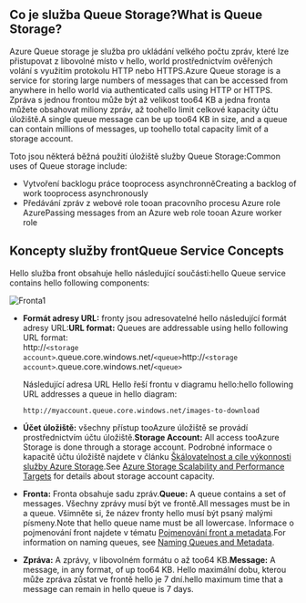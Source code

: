 ## <a name="what-is-queue-storage"></a><span data-ttu-id="4c9a1-101">Co je služba Queue Storage?</span><span class="sxs-lookup"><span data-stu-id="4c9a1-101">What is Queue Storage?</span></span>
<span data-ttu-id="4c9a1-102">Azure Queue storage je služba pro ukládání velkého počtu zpráv, které lze přistupovat z libovolné místo v hello, world prostřednictvím ověřených volání s využitím protokolu HTTP nebo HTTPS.</span><span class="sxs-lookup"><span data-stu-id="4c9a1-102">Azure Queue storage is a service for storing large numbers of messages that can be accessed from anywhere in hello world via authenticated calls using HTTP or HTTPS.</span></span> <span data-ttu-id="4c9a1-103">Zpráva s jednou frontou může být až velikost too64 KB a jedna fronta můžete obsahovat miliony zpráv, až toohello limit celkové kapacity účtu úložiště.</span><span class="sxs-lookup"><span data-stu-id="4c9a1-103">A single queue message can be up too64 KB in size, and a queue can contain millions of messages, up toohello total capacity limit of a storage account.</span></span>

<span data-ttu-id="4c9a1-104">Toto jsou některá běžná použití úložiště služby Queue Storage:</span><span class="sxs-lookup"><span data-stu-id="4c9a1-104">Common uses of Queue storage include:</span></span>

* <span data-ttu-id="4c9a1-105">Vytvoření backlogu práce tooprocess asynchronně</span><span class="sxs-lookup"><span data-stu-id="4c9a1-105">Creating a backlog of work tooprocess asynchronously</span></span>
* <span data-ttu-id="4c9a1-106">Předávání zpráv z webové role tooan pracovního procesu Azure role Azure</span><span class="sxs-lookup"><span data-stu-id="4c9a1-106">Passing messages from an Azure web role tooan Azure worker role</span></span>

## <a name="queue-service-concepts"></a><span data-ttu-id="4c9a1-107">Koncepty služby front</span><span class="sxs-lookup"><span data-stu-id="4c9a1-107">Queue Service Concepts</span></span>
<span data-ttu-id="4c9a1-108">Hello služba front obsahuje hello následující součásti:</span><span class="sxs-lookup"><span data-stu-id="4c9a1-108">hello Queue service contains hello following components:</span></span>

![Fronta1](./media/storage-queue-concepts-include/queue1.png)

* <span data-ttu-id="4c9a1-110">**Formát adresy URL:** fronty jsou adresovatelné hello následující formát adresy URL:</span><span class="sxs-lookup"><span data-stu-id="4c9a1-110">**URL format:** Queues are addressable using hello following URL format:</span></span>   
    <span data-ttu-id="4c9a1-111">http://`<storage account>`.queue.core.windows.net/`<queue>`</span><span class="sxs-lookup"><span data-stu-id="4c9a1-111">http://`<storage account>`.queue.core.windows.net/`<queue>`</span></span> 
  
    <span data-ttu-id="4c9a1-112">Následující adresa URL Hello řeší frontu v diagramu hello:</span><span class="sxs-lookup"><span data-stu-id="4c9a1-112">hello following URL addresses a queue in hello diagram:</span></span>  
  
    `http://myaccount.queue.core.windows.net/images-to-download`

* <span data-ttu-id="4c9a1-113">**Účet úložiště:** všechny přístup tooAzure úložiště se provádí prostřednictvím účtu úložiště.</span><span class="sxs-lookup"><span data-stu-id="4c9a1-113">**Storage Account:** All access tooAzure Storage is done through a storage account.</span></span> <span data-ttu-id="4c9a1-114">Podrobné informace o kapacitě účtu úložiště najdete v článku [Škálovatelnost a cíle výkonnosti služby Azure Storage](../articles/storage/common/storage-scalability-targets.md).</span><span class="sxs-lookup"><span data-stu-id="4c9a1-114">See [Azure Storage Scalability and Performance Targets](../articles/storage/common/storage-scalability-targets.md) for details about storage account capacity.</span></span>
* <span data-ttu-id="4c9a1-115">**Fronta:** Fronta obsahuje sadu zpráv.</span><span class="sxs-lookup"><span data-stu-id="4c9a1-115">**Queue:** A queue contains a set of messages.</span></span> <span data-ttu-id="4c9a1-116">Všechny zprávy musí být ve frontě.</span><span class="sxs-lookup"><span data-stu-id="4c9a1-116">All messages must be in a queue.</span></span> <span data-ttu-id="4c9a1-117">Všimněte si, že název fronty hello musí být psaný malými písmeny.</span><span class="sxs-lookup"><span data-stu-id="4c9a1-117">Note that hello queue name must be all lowercase.</span></span> <span data-ttu-id="4c9a1-118">Informace o pojmenování front najdete v tématu [Pojmenování front a metadata](https://msdn.microsoft.com/library/azure/dd179349.aspx).</span><span class="sxs-lookup"><span data-stu-id="4c9a1-118">For information on naming queues, see [Naming Queues and Metadata](https://msdn.microsoft.com/library/azure/dd179349.aspx).</span></span>
* <span data-ttu-id="4c9a1-119">**Zpráva:** A zprávy, v libovolném formátu o až too64 KB.</span><span class="sxs-lookup"><span data-stu-id="4c9a1-119">**Message:** A message, in any format, of up too64 KB.</span></span> <span data-ttu-id="4c9a1-120">Hello maximální dobu, kterou může zpráva zůstat ve frontě hello je 7 dní.</span><span class="sxs-lookup"><span data-stu-id="4c9a1-120">hello maximum time that a message can remain in hello queue is 7 days.</span></span>

